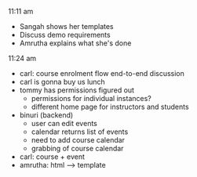 11:11 am 
* Sangah shows her templates
* Discuss demo requirements
* Amrutha explains what she's done

11:24 am
* carl: course enrolment flow end-to-end discussion
* carl is gonna buy us lunch
* tommy has permissions figured out
	- permissions for individual instances?
	- different home page for instructors and students
* binuri (backend)
	- user can edit events
	- calendar returns list of events
	- need to add course calendar
	- grabbing of course calendar
* carl: course + event
* amrutha: html --> template

